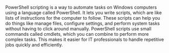 PowerShell scripting is a way to automate tasks on Windows computers using a language called PowerShell. It lets you write scripts, which are like lists of instructions for the computer to follow. These scripts can help you do things like manage files, configure settings, and perform system tasks without having to click around manually. PowerShell scripts use small commands called cmdlets, which you can combine to perform more complex tasks. This makes it easier for IT professionals to handle repetitive jobs quickly and efficiently.
